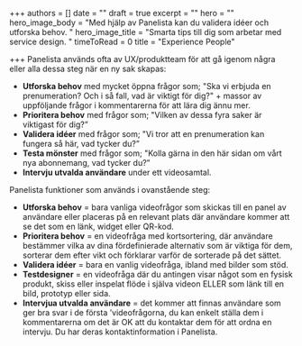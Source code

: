 +++
authors = []
date = ""
draft = true
excerpt = ""
hero = ""
hero_image_body = "Med hjälp av Panelista kan du validera idéer och utforska behov. "
hero_image_title = "Smarta tips till dig som arbetar med service design.  "
timeToRead = 0
title = "Experience People"

+++
Panelista används ofta av UX/produktteam för att gå igenom några eller alla dessa steg när en ny sak skapas:

* **Utforska behov** med mycket öppna frågor som; "Ska vi erbjuda en prenumeration? Och i så fall, vad är viktigt för dig?" + massor av uppföljande frågor i kommentarerna för att lära dig ännu mer.
* **Prioritera behov** med frågor som; "Vilken av dessa fyra saker är viktigast för dig?”
* **Validera idéer** med frågor som; "Vi tror att en prenumeration kan fungera så här, vad tycker du?”
* **Testa mönster** med frågor som; "Kolla gärna in den här sidan om vårt nya abonnemang, vad tycker du?”
* **Intervju utvalda användare** under ett videosamtal.

Panelista funktioner som används i ovanstående steg:

* **Utforska behov** = bara vanliga videofrågor som skickas till en panel av användare eller placeras på en relevant plats där användare kommer att se det som en länk, widget eller QR-kod.
* **Prioritera behov** = en videofråga med kortsortering, där användare bestämmer vilka av dina fördefinierade alternativ som är viktiga för dem, sorterar dem efter vikt och förklarar varför de sorterade på det sättet.
* **Validera idéer** = bara en vanlig videofråga, ibland med bilder som stöd.
* **Testdesigner** = en videofråga där du antingen visar något som en fysisk produkt, skiss eller inspelat flöde i själva videon ELLER som länk till en bild, prototyp eller sida.
* **Intervjua utvalda användare** = det kommer att finnas användare som ger bra svar i de första ’videofrågorna, du kan enkelt ställa dem i kommentarerna om det är OK att du kontaktar dem för att ordna en intervju. Du har deras kontaktinformation i Panelista.